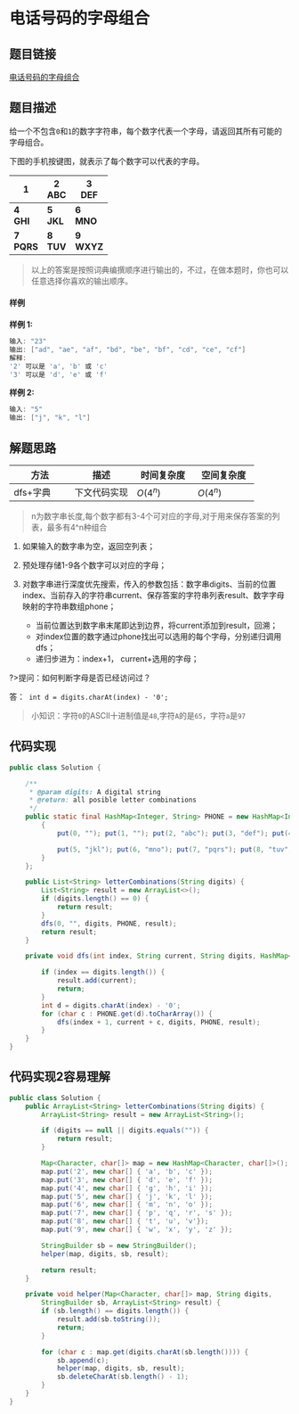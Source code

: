 #  电话号码的字母组合

## 题目链接

[电话号码的字母组合](https://www.lintcode.com/problem/425/?_from=collection&fromId=161)

## 题目描述

给一个不包含`0`和`1`的数字字符串，每个数字代表一个字母，请返回其所有可能的字母组合。

下图的手机按键图，就表示了每个数字可以代表的字母。

| 1                   | 2 <br>ABC          | 3<br/> DEF          |
| ------------------- | ------------------ | ------------------- |
| **4** <br/>**GHI**  | **5<br/>** **JKL** | **6<br/>** **MNO**  |
| **7**<br/> **PQRS** | **8<br/>** **TUV** | **9<br/>** **WXYZ** |

> 以上的答案是按照词典编撰顺序进行输出的，不过，在做本题时，你也可以任意选择你喜欢的输出顺序。

#### 样例

**样例 1:**

```java
输入: "23"
输出: ["ad", "ae", "af", "bd", "be", "bf", "cd", "ce", "cf"]
解释: 
'2' 可以是 'a', 'b' 或 'c'
'3' 可以是 'd', 'e' 或 'f'
```

**样例 2:**

```java
输入: "5"
输出: ["j", "k", "l"]
```

## 解题思路

| <div style="width:70pt">方法</div> | 描述         | <div style="width:70pt">时间复杂度</div> | <div style="width:70pt">空间复杂度</div> |
| ---------------------------------- | ------------ | ---------------------------------------- | ---------------------------------------- |
| dfs+字典                           | 下文代码实现 | $O(4^n)$                                 | $O(4^n)$                                 |

> n为数字串长度,每个数字都有3-4个可对应的字母,对于用来保存答案的列表，最多有4^n种组合

1. 如果输入的数字串为空，返回空列表；

2. 预处理存储1-9各个数字可以对应的字母；

3. 对数字串进行深度优先搜索，传入的参数包括：数字串digits、当前的位置index、当前存入的字符串current、保存答案的字符串列表result、数字字母映射的字符串数组phone；
	- 当前位置达到数字串末尾即达到边界，将current添加到result，回溯；
	- 对index位置的数字通过phone找出可以选用的每个字母，分别递归调用dfs；
	- 递归步进为：index+1， current+选用的字母；

?>提问：如何判断字母是否已经访问过？

答：` int d = digits.charAt(index) - '0';`

> 小知识：字符`0`的ASCII十进制值是`48`,字符`A`的是`65`，字符`a`是`97`

## 代码实现



```java
public class Solution {

    /**
     * @param digits: A digital string
     * @return: all posible letter combinations
     */
    public static final HashMap<Integer, String> PHONE = new HashMap<Integer, String>() {
        {
            put(0, ""); put(1, ""); put(2, "abc"); put(3, "def"); put(4, "ghi"); 

            put(5, "jkl"); put(6, "mno"); put(7, "pqrs"); put(8, "tuv"); put(9, "wxyz"); 
        }
    };

    public List<String> letterCombinations(String digits) {
        List<String> result = new ArrayList<>();
        if (digits.length() == 0) {
            return result;
        }
        dfs(0, "", digits, PHONE, result);
        return result;
    }

    private void dfs(int index, String current, String digits, HashMap<Integer, String> PHONE, List<String> result) {

        if (index == digits.length()) {
            result.add(current);
            return;
        }
        int d = digits.charAt(index) - '0';
        for (char c : PHONE.get(d).toCharArray()) {
            dfs(index + 1, current + c, digits, PHONE, result);
        }
    }
}
```



## 代码实现2容易理解

```java
public class Solution {
    public ArrayList<String> letterCombinations(String digits) {
        ArrayList<String> result = new ArrayList<String>();

        if (digits == null || digits.equals("")) {
            return result;
        }

        Map<Character, char[]> map = new HashMap<Character, char[]>();
        map.put('2', new char[] { 'a', 'b', 'c' });
        map.put('3', new char[] { 'd', 'e', 'f' });
        map.put('4', new char[] { 'g', 'h', 'i' });
        map.put('5', new char[] { 'j', 'k', 'l' });
        map.put('6', new char[] { 'm', 'n', 'o' });
        map.put('7', new char[] { 'p', 'q', 'r', 's' });
        map.put('8', new char[] { 't', 'u', 'v'});
        map.put('9', new char[] { 'w', 'x', 'y', 'z' });

        StringBuilder sb = new StringBuilder();
        helper(map, digits, sb, result);

        return result;
    }

    private void helper(Map<Character, char[]> map, String digits, 
        StringBuilder sb, ArrayList<String> result) {
        if (sb.length() == digits.length()) {
            result.add(sb.toString());
            return;
        }

        for (char c : map.get(digits.charAt(sb.length()))) {
            sb.append(c);
            helper(map, digits, sb, result);
            sb.deleteCharAt(sb.length() - 1);
        }
    }
}
```
